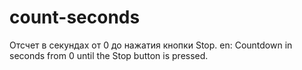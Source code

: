 # count-seconds

Отсчет в секундах от 0 до нажатия кнопки Stop.
en: Countdown in seconds from 0 until the Stop button is pressed.
